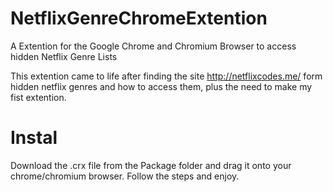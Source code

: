 # NetflixGenreChromeExtention
A Extention for the Google Chrome and Chromium Browser to access hidden Netflix Genre Lists

This extention came to life after finding the site http://netflixcodes.me/ form hidden netflix genres and how to access them, plus the need to make my fist extention.

# Instal
Download the .crx file from the Package folder and drag it onto your chrome/chromium browser. Follow the steps and enjoy.

